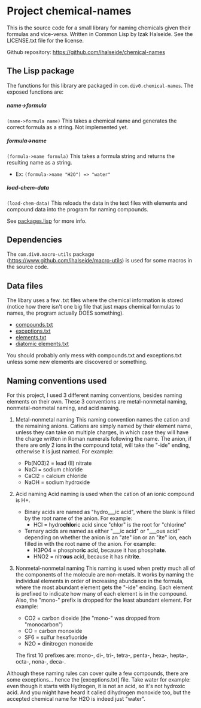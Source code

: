 # Project chemical-names

This is the source code for a small library for naming chemicals given their formulas and vice-versa. Written in Common Lisp by Izak Halseide. See the LICENSE.txt file for the license.

Github repository: https://github.com/ihalseide/chemical-names

## The Lisp package
The functions for this library are packaged in `com.div0.chemical-names`.
The exposed functions are:

##### name->formula 
`(name->formula name)`
This takes a chemical name and generates the correct formula as a string.
Not implemented yet.

##### formula->name
`(formula->name formula)`
This takes a formula string and returns the resulting name as a string.
- Ex: `(formula->name "H2O") => "water"`

##### load-chem-data 
`(load-chem-data)`
This reloads the data in the text files with elements and compound data into the program for naming compounds.

See [packages.lisp](https://www.github.com/ihalseide/chemical-names/blob/master/packages.lisp) for more info.

## Dependencies
The `com.div0.macro-utils` package (https://www.github.com/ihalseide/macro-utils) is used for some macros in the source code.

## Data files

The libary uses a few .txt files where the chemical information is stored (notice how there isn't one big file that just maps chemical formulas to names, the program actually DOES something).

- [compounds.txt](https://github.com/ihalseide/chemical-names/blob/master/compounds.txt)
- [exceptions.txt](https://github.com/ihalseide/chemical-names/blob/master/exceptions.txt)
- [elements.txt](https://github.com/ihalseide/chemical-names/blob/master/elements.txt)
- [diatomic elements.txt](https://github.com/ihalseide/chemical-names/blob/master/diatomic%20elements.txt)

You should probably only mess with compounds.txt and exceptions.txt unless some new elements are discovered or something.

## Naming conventions used

For this project, I used 3 different naming conventions, besides naming elements on their own. These 3 conventions are metal-nonmetal naming, nonmetal-nonmetal naming, and acid naming.

1. Metal-nonmetal naming
    This naming convention names the cation and the remaining anions. Cations are simply named by their element name, unless they can take on multiple charges, in which case they will have the charge written in Roman numerals following the name. The anion, if there are only 2 ions in the compound total, will take the "-ide" ending, otherwise it is just named.
    For example:
    - Pb(NO3)2 = lead (II) nitrate
    - NaCl = sodium chloride
    - CaCl2 = calcium chloride
    - NaOH = sodium hydroxide

2. Acid naming
	Acid naming is used when the cation of an ionic compound is H+. 
	- Binary acids are named as "hydro___ic acid", where the blank is filled by the root name of the anion. 
	    For example: 
        - HCl = hydro**chlor**ic acid since "chlor" is the root for "chlorine"
    - Ternary acids are named as either "\_\_\_ic acid" or "\_\_\_ous acid" depending on whether the anion is an "ate" ion or an "ite" ion, each filled in with the root name of the anion.
        For example: 
        - H3PO4 = phosphor**ic** acid, because it has phosph**ate**.
        - HNO2 = nitr**ous** acid, because it has nitr**ite**.

3. Nonmetal-nonmetal naming
    This naming is used when pretty much all of the components of the molecule are non-metals. It works by naming the individual elements in order of increasing abundance in the formula, where the most abundant element gets the "-ide" ending. Each element is prefixed to indicate how many of each element is in the compound. Also, the "mono-" prefix is dropped for the least abundant element.
    For example:
    - CO2 = carbon dioxide (the "mono-" was dropped from "monocarbon")
    - CO = carbon monoxide
    - SF6 = sulfur hexafluoride
    - N2O = dinitrogen monoxide
    
    The first 10 prefixes are: mono-, di-, tri-, tetra-, penta-, hexa-, hepta-, octa-, nona-, deca-.

Although these naming rules can cover quite a few compounds, there are some exceptions... hence the [exceptions.txt] file. Take water for example: even though it starts with Hydrogen, it is not an acid, so it's not hydroxic acid. And you might have heard it called dihydrogen monoxide too, but the accepted chemical name for H2O is indeed just "water".